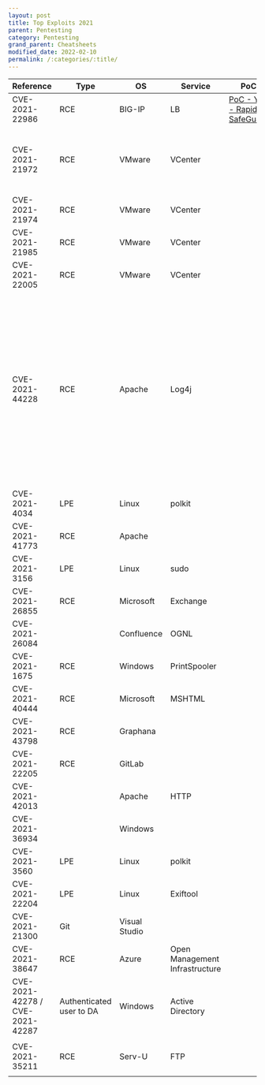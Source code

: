 ```yaml
---
layout: post
title: Top Exploits 2021
parent: Pentesting
category: Pentesting
grand_parent: Cheatsheets
modified_date: 2022-02-10
permalink: /:categories/:title/
---
```


<table class="sortable">
<col width="20%">
<col width="80%">
<thead>
<tr>
<th>Reference</th>
<th>Type</th>
<th>OS</th>
<th>Service</th>
<th>PoC</th>
<th><a href="https://github.com/rapid7/metasploit-framework/tree/master/modules/exploits">MSF Embedded</a></th>
<th>Nickname</th>
<th>MISC</th>
</tr>
</thead>
<tbody>
<tr>
	<td>CVE-2021-22986</td>
	<td>RCE</td>
	<td>BIG-IP</td>
	<td>LB</td>
	<td><a href="https://youtu.be/xqzfNqMrFGQ">PoC - YT - Rapid SafeGuard</a></td>
	<td>exploit/linux/http/f5_icontrol_rest_ssrf_rce</td>
	<td></td>
	<td></td>
</tr>
<tr>
	<td>CVE-2021-21972</td>
	<td>RCE</td>
	<td>VMware</td>
	<td>VCenter</td>
	<td></td>
	<td>exploits/multi/http/vmware_vcenter_server_unauthenticated_file_upload_exploit</td>
	<td></td>
	<td><ul>
	<li><a href="https://swarm.ptsecurity.com/unauth-rce-vmware/">PoC - Article - PTSecurity </a></li>
	<li><a href="https://kb.vmware.com/s/article/82374">Mitigation - VMWare KB 82374</a></li>
	</ul></td>
</tr>
<tr>
	<td>CVE-2021-21974</td>
	<td>RCE</td>
	<td>VMware</td>
	<td>VCenter</td>
	<td></td>
	<td></td>
	<td></td>
	<td><ul>
	<li><a href="https://github.com/Shadow0ps/CVE-2021-21974"></a></li>
	</ul></td>
</tr>
<tr>
	<td>CVE-2021-21985</td>
	<td>RCE</td>
	<td>VMware</td>
	<td>VCenter</td>
	<td></td>
	<td></td>
	<td></td>
	<td></td>
</tr>
<tr>
	<td>CVE-2021-22005</td>
	<td>RCE</td>
	<td>VMware</td>
	<td>VCenter</td>
	<td></td>
	<td></td>
	<td></td>
	<td></td>
</tr>
<tr>
	<td>CVE-2021-44228</td>
	<td>RCE</td>
	<td>Apache</td>
	<td>Log4j</td>
	<td></td>
	<td></td>
	<td>Log4Shell</td>
	<td><ul>
	<li><a href="https://attackerkb.com/topics/in9sPR2Bzt/cve-2021-44228-log4shell/rapid7-analysis?referrer=blog">List - AttackerKB Affected Products</a></li>
	<li><a href="https://github.com/veracode-research/rogue-jndi">Tool - Veracode rogue-jndi LDAP server</a></li>
	<li><a href="https://www.youtube.com/watch?v=Yl30yeQBcU8">PoC - YT - VMWare VCenter 6.5 to 6.7. Null SAMLRequest + LDAP JNDI url in 'X-Forwarded-For' over the login page.</a></li>
	</ul></td>
</tr>
<tr>
	<td>CVE-2021-4034</td>
	<td>LPE</td>
	<td>Linux</td>
	<td>polkit</td>
	<td></td>
	<td></td>
	<td></td>
	<td></td>
</tr>
<tr>
	<td>CVE-2021-41773</td>
	<td>RCE</td>
	<td>Apache</td>
	<td></td>
	<td></td>
	<td></td>
	<td></td>
	<td></td>
</tr>

<tr>
	<td>CVE-2021-3156</td>
	<td>LPE</td>
	<td>Linux</td>
	<td>sudo</td>
	<td></td>
	<td></td>
	<td>Baron Samedit</td>
	<td></td>
<tr>
	<td>CVE-2021-26855</td>
	<td>RCE</td>
	<td>Microsoft</td>
	<td>Exchange</td>
	<td></td>
	<td></td>
	<td>ProxyLogon</td>
	<td></td>
<tr>
	<td>CVE-2021-26084</td>
	<td></td>
	<td>Confluence</td>
	<td>OGNL</td>
	<td></td>
	<td></td>
	<td></td>
	<td></td>
<tr>
	<td>CVE-2021-1675</td> 
	<td>RCE</td>
	<td>Windows</td>
	<td>PrintSpooler</td>
	<td></td>
	<td></td>
	<td>PrintNightMare</td>
	<td></td>
<tr>
	<td>CVE-2021-40444</td>
	<td>RCE</td>
	<td>Microsoft</td>
	<td>MSHTML</td>
	<td></td>
	<td></td>
	<td></td>
	<td></td>
<tr>
	<td>CVE-2021-43798</td>
	<td>RCE</td>
	<td>Graphana</td>
	<td></td>
	<td></td>
	<td></td>
	<td></td>
	<td></td>
<tr>
	<td>CVE-2021-22205</td>
	<td>RCE</td>
	<td>GitLab</td>
	<td></td>
	<td></td>
	<td></td>
	<td></td>
	<td></td>
<tr>
	<td>CVE-2021-42013</td>
	<td></td>
	<td>Apache</td>
	<td>HTTP</td>
	<td></td>
	<td></td>
	<td></td>
	<td></td>
<tr>
	<td>CVE-2021-36934</td>
	<td></td>
	<td>Windows</td>
	<td></td>
	<td></td>
	<td></td>
	<td>HiveNightmare / SeriousSam</td>
	<td></td>
<tr>
	<td>CVE-2021-3560</td>
	<td>LPE</td>
	<td>Linux</td>
	<td>polkit</td>
	<td></td>
	<td></td>
	<td></td>
	<td></td>
<tr>
	<td>CVE-2021-22204</td>
	<td>LPE</td>
	<td>Linux</td>
	<td>Exiftool</td>
	<td></td>
	<td></td>
	<td></td>
	<td></td>
<tr>
	<td>CVE-2021-21300</td>
	<td>Git</td>
	<td>Visual Studio</td>
	<td></td>
	<td></td>
	<td></td>
	<td></td>
	<td></td>
<tr>
	<td>CVE-2021-38647</td>
	<td>RCE</td>
	<td>Azure</td>
	<td>Open Management Infrastructure</td>
	<td></td>
	<td></td>
	<td>OmiGod</td>
	<td></td>
</tr>
<tr>
	<td>CVE-2021-42278 / CVE-2021-42287</td>
	<td>Authenticated user to DA</td>
	<td>Windows</td>
	<td>Active Directory</td>
	<td></td>
	<td></td>
	<td></td>
	<td><ul>
	<li><a href="https://cloudbrothers.info/exploit-kerberos-samaccountname-spoofing/"> PoC - Article - ...</a></li>
	<li><a href="https://pythonawesome.com/exploiting-cve-2021-42278-and-cve-2021-42287-to-impersonate-da-from-standard-domain-user/">PoC - Article - ...</a></li>
	</td>
</tr>
<tr>
	<td>CVE-2021-35211</td>
	<td>RCE</td>
	<td>Serv-U</td>
	<td>FTP</td>
	<td></td>
	<td></td>
	<td></td>
	<td><ul>
	<li><a href="https://github.com/BishopFox/CVE-2021-35211"> Tool - BishopFox</a></li>
	</td>
</tr>
</tbody>

</table>
<link href="/sortable.css" rel="stylesheet" />
<script src="/sortable.js"></script>